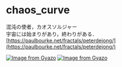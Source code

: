 # chaos_curve 
混沌の使者，カオスソルジャー</br>
宇宙には始まりがあり，終わりがある．</br>
[https://paulbourke.net/fractals/peterdejong/](https://paulbourke.net/fractals/peterdejong/)

[![Image from Gyazo](https://i.gyazo.com/9abf435dad35313922b6bffd89669fb8.png)](https://gyazo.com/9abf435dad35313922b6bffd89669fb8)
[![Image from Gyazo](https://i.gyazo.com/49be3a28b184317bb44feb8ae1d54a5c.png)](https://gyazo.com/49be3a28b184317bb44feb8ae1d54a5c)

